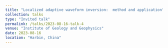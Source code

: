 ```yaml
---
title: "Localized adaptive waveform inversion:  method and application"
collection: talks
type: "Invited talk"
permalink: /talks/2023-08-16-talk-4
venue: "Institute of Geology and Geophysics"
date: 2023-08-16
location: "Harbin, China"
---
```


 
